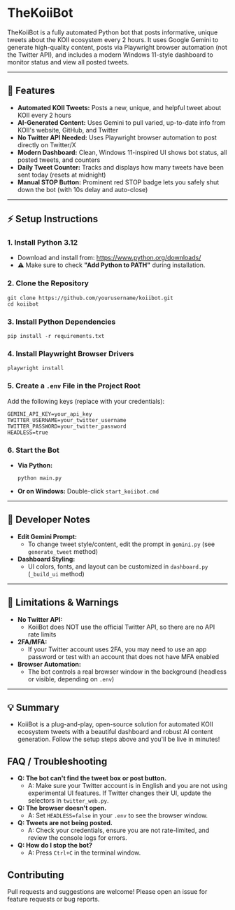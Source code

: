 # TheKoiiBot

TheKoiiBot is a fully automated Python bot that posts informative, unique tweets about the KOII ecosystem every 2 hours. It uses Google Gemini to generate high-quality content, posts via Playwright browser automation (not the Twitter API), and includes a modern Windows 11-style dashboard to monitor status and view all posted tweets.

---

## 🚀 Features

- **Automated KOII Tweets:** Posts a new, unique, and helpful tweet about KOII every 2 hours
- **AI-Generated Content:** Uses Gemini to pull varied, up-to-date info from KOII's website, GitHub, and Twitter
- **No Twitter API Needed:** Uses Playwright browser automation to post directly on Twitter/X
- **Modern Dashboard:** Clean, Windows 11-inspired UI shows bot status, all posted tweets, and counters
- **Daily Tweet Counter:** Tracks and displays how many tweets have been sent today (resets at midnight)
- **Manual STOP Button:** Prominent red STOP badge lets you safely shut down the bot (with 10s delay and auto-close)

---

## ⚡️ Setup Instructions

### 1. Install Python 3.12
- Download and install from: https://www.python.org/downloads/
- ⚠️ Make sure to check **"Add Python to PATH"** during installation.

### 2. Clone the Repository
```
git clone https://github.com/yourusername/koiibot.git
cd koiibot
```

### 3. Install Python Dependencies
```
pip install -r requirements.txt
```

### 4. Install Playwright Browser Drivers
```
playwright install
```

### 5. Create a `.env` File in the Project Root
Add the following keys (replace with your credentials):
```
GEMINI_API_KEY=your_api_key
TWITTER_USERNAME=your_twitter_username
TWITTER_PASSWORD=your_twitter_password
HEADLESS=true
```

### 6. Start the Bot
- **Via Python:**
  ```
  python main.py
  ```
- **Or on Windows:**
  Double-click `start_koiibot.cmd`

---

## 🧠 Developer Notes
- **Edit Gemini Prompt:**
  - To change tweet style/content, edit the prompt in `gemini.py` (see `generate_tweet` method)
- **Dashboard Styling:**
  - UI colors, fonts, and layout can be customized in `dashboard.py` (`_build_ui` method)

---

## 🚫 Limitations & Warnings
- **No Twitter API:**
  - KoiiBot does NOT use the official Twitter API, so there are no API rate limits
- **2FA/MFA:**
  - If your Twitter account uses 2FA, you may need to use an app password or test with an account that does not have MFA enabled
- **Browser Automation:**
  - The bot controls a real browser window in the background (headless or visible, depending on `.env`)

---

## 💡 Summary
- KoiiBot is a plug-and-play, open-source solution for automated KOII ecosystem tweets with a beautiful dashboard and robust AI content generation. Follow the setup steps above and you'll be live in minutes!

## FAQ / Troubleshooting

- **Q: The bot can't find the tweet box or post button.**
  - A: Make sure your Twitter account is in English and you are not using experimental UI features. If Twitter changes their UI, update the selectors in `twitter_web.py`.
- **Q: The browser doesn't open.**
  - A: Set `HEADLESS=false` in your `.env` to see the browser window.
- **Q: Tweets are not being posted.**
  - A: Check your credentials, ensure you are not rate-limited, and review the console logs for errors.
- **Q: How do I stop the bot?**
  - A: Press `Ctrl+C` in the terminal window.

## Contributing
Pull requests and suggestions are welcome! Please open an issue for feature requests or bug reports. 